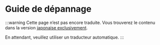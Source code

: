 # Guide de dépannage
:::warning
Cette page n’est pas encore traduite. Vous trouverez le contenu dans la version [japonaise exclusivement](/docs/admin/troubleshooting.html).

En attendant, veuillez utiliser un traducteur automatique.
:::
